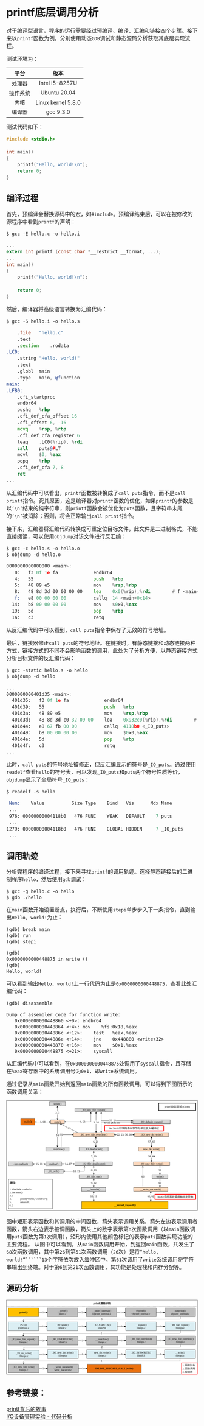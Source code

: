 # printf底层调用分析

对于编译型语言，程序的运行需要经过预编译、编译、汇编和链接四个步骤。接下来以```printf```函数为例，分别使用动态```GDB```调试和静态源码分析获取其底层实现流程。

测试环境为：

平台|版本
:----: | :---:
处理器 | Intel i5-8257U
操作系统 | Ubuntu 20.04
内核 | Linux kernel 5.8.0
编译器 | gcc 9.3.0

测试代码如下：
```c
#include <stdio.h>

int main()
{
    printf("Hello, world!\n");
    return 0;
}
```

## 编译过程
首先，预编译会替换源码中的宏，如```#include```。预编译结束后，可以在被修改的源程序中看到```printf```的声明：
```
$ gcc -E hello.c -o hello.i
```
```c
...
extern int printf (const char *__restrict __format, ...);
...
int main()
{
    printf("Hello, world!\n");

    return 0;
}
```

然后，编译器将高级语言转换为汇编代码：
```
$ gcc -S hello.i -o hello.s
```
```asm
	.file	"hello.c"
	.text
	.section	.rodata
.LC0:
	.string	"Hello, world!"
	.text
	.globl	main
	.type	main, @function
main:
.LFB0:
	.cfi_startproc
	endbr64
	pushq	%rbp
	.cfi_def_cfa_offset 16
	.cfi_offset 6, -16
	movq	%rsp, %rbp
	.cfi_def_cfa_register 6
	leaq	.LC0(%rip), %rdi
	call	puts@PLT
	movl	$0, %eax
	popq	%rbp
	.cfi_def_cfa 7, 8
	ret
...
```

从汇编代码中可以看出，```printf```函数被转换成了```call puts```指令，而不是```call printf```指令。究其原因，这是编译器对```printf```函数的优化，如果```printf```的参数是以```‘\n’```结束的纯字符串，则```printf```函数会被优化为```puts```函数，且字符串末尾的```‘\n’```被消除；否则，将会正常输出```call printf```指令。

接下来，汇编器将汇编代码转换成可重定位目标文件，此文件是二进制格式，不能直接阅读，可以使用```objdump```对该文件进行反汇编：
```
$ gcc -c hello.s -o hello.o
$ objdump -d hello.o
```
```asm
0000000000000000 <main>:
   0:	f3 0f 1e fa          	endbr64 
   4:	55                   	push   %rbp
   5:	48 89 e5             	mov    %rsp,%rbp
   8:	48 8d 3d 00 00 00 00 	lea    0x0(%rip),%rdi        # f <main+0xf>
   f:	e8 00 00 00 00       	callq  14 <main+0x14>
  14:	b8 00 00 00 00       	mov    $0x0,%eax
  19:	5d                   	pop    %rbp
  1a:	c3                   	retq   
```
从反汇编代码中可以看到，```call puts```指令中保存了无效的符号地址。

最后，链接器修正```call puts```的符号地址。在链接时，有静态链接和动态链接两种方式，链接方式的不同不会影响函数的调用，此处为了分析方便，以静态链接方式分析目标文件的反汇编代码：
```
$ gcc -static hello.s -o hello
$ objdump -d hello
```
```asm
...
0000000000401d35 <main>:
  401d35:	f3 0f 1e fa          	endbr64 
  401d39:	55                   	push   %rbp
  401d3a:	48 89 e5             	mov    %rsp,%rbp
  401d3d:	48 8d 3d c0 32 09 00 	lea    0x932c0(%rip),%rdi        # 495004 <_IO_stdin_used+0x4>
  401d44:	e8 67 fb 00 00       	callq  4118b0 <_IO_puts>
  401d49:	b8 00 00 00 00       	mov    $0x0,%eax
  401d4e:	5d                   	pop    %rbp
  401d4f:	c3                   	retq   
...
```
此时，```call puts```的符号地址被修正，但反汇编显示的符号是```_IO_puts```。通过使用```readelf```查看```hello```的符号表，可以发现```_IO_puts```和```puts```两个符号性质等价，```objdump```显示了全局符号```_IO_puts```：
```
$ readelf -s hello
```
```asm
 Num:    Value          Size Type    Bind   Vis      Ndx Name
 ...
 976: 00000000004118b0   476 FUNC    WEAK   DEFAULT    7 puts
 ...
1279: 00000000004118b0   476 FUNC    GLOBAL HIDDEN     7 _IO_puts
 ...
```

## 调用轨迹

分析完程序的编译过程，接下来寻找```printf```的调用轨迹。选择静态链接后的二进制程序```hello```，然后使用```gdb```调试：

```
$ gcc -g hello.c -o hello
$ gdb ./hello
```
在```main```函数开始设置断点，执行后，不断使用```stepi```单步步入下一条指令，直到输出```Hello, world!```为止：
```shell
(gdb) break main
(gdb) run
(gdb) stepi
```
```shell
(gdb) 
0x0000000000448875 in write ()
(gdb) 
Hello, world!
```
可以看到输出```Hello, world!```上一行代码为止是```0x0000000000448875```，查看此处汇编代码：
```
(gdb) disassemble
```
```shell
Dump of assembler code for function write:
   0x0000000000448860 <+0>:	endbr64 
   0x0000000000448864 <+4>:	mov    %fs:0x18,%eax
   0x000000000044886c <+12>:	test   %eax,%eax
   0x000000000044886e <+14>:	jne    0x448880 <write+32>
   0x0000000000448870 <+16>:	mov    $0x1,%eax
   0x0000000000448875 <+21>:	syscall 
```

从汇编代码中可以看到，在```0x0000000000448875```处调用了```syscall```指令，且存储在```%eax```寄存器中的系统调用号为```0x1```，即```write```系统调用。

通过记录从```main```函数开始到返回```main```函数的所有函数调用，可以得到下图所示的函数调用关系：

![printf动态调用流程](images/printfGDB.svg)

图中矩形表示函数和其调用的中间函数，箭头表示调用关系，箭头左边表示调用者函数，箭头右边表示被调函数，箭头上的数字表示第```n```次函数调用（以```main```函数调用```puts```函数为第```1```次调用），矩形内使用其他颜色标记的表示```puts```函数实现功能的主要流程。
从图中可以看到，从```main```函数调用开始，到返回```main```函数，共发生了```68```次函数调用，其中第```26```到第```51```次函数调用（```26```次）是将```“hello, world!”``````13```个字符依次放入缓冲区中。第```61```次调用了```write```系统调用将字符串输出到终端。对于第```6```到第```21```次函数调用，其功能是处理栈和内存分配等。

## 源码分析

![printf静态代码分析](images/printfCODE.svg)


## 参考链接：
[printf背后的故事](https://www.cnblogs.com/fanzhidongyzby/p/3519838.html) <br>
[I/O设备管理实验 - 代码分析](http://edward-zhu.github.io/special/os_exp/2015/01/03/exp-6.2.html)
